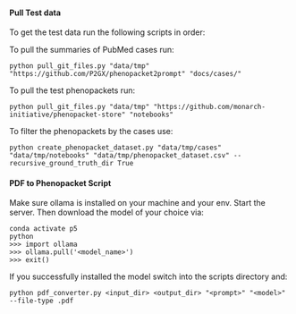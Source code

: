 #### Pull Test data
To get the test data run the following scripts in order:

To pull the summaries of PubMed cases run:
```shell
python pull_git_files.py "data/tmp" "https://github.com/P2GX/phenopacket2prompt" "docs/cases/"
```

To pull the test phenopackets run:
```shell
python pull_git_files.py "data/tmp" "https://github.com/monarch-initiative/phenopacket-store" "notebooks"
```

To filter the phenopackets by the cases use:
```shell
python create_phenopacket_dataset.py "data/tmp/cases" "data/tmp/notebooks" "data/tmp/phenopacket_dataset.csv" --recursive_ground_truth_dir True
```

#### PDF to Phenopacket Script
Make sure ollama is installed on your machine and your env. Start the server.
Then download the model of your choice via:
```shell
conda activate p5
python
>>> import ollama
>>> ollama.pull('<model_name>')
>>> exit()
```

If you successfully installed the model switch into the scripts directory and:
```shell 
python pdf_converter.py <input_dir> <output_dir> "<prompt>" "<model>" --file-type .pdf
```